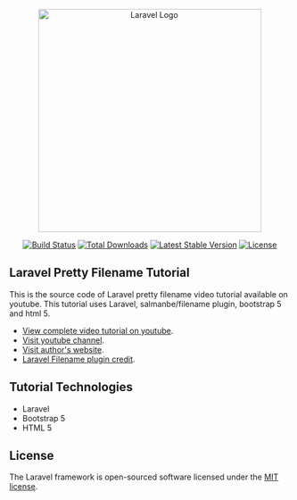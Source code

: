 <p align="center"><a href="https://laravel.com" target="_blank"><img src="https://raw.githubusercontent.com/laravel/art/master/logo-lockup/5%20SVG/2%20CMYK/1%20Full%20Color/laravel-logolockup-cmyk-red.svg" width="400" alt="Laravel Logo"></a></p>

<p align="center">
<a href="https://github.com/laravel/framework/actions"><img src="https://github.com/laravel/framework/workflows/tests/badge.svg" alt="Build Status"></a>
<a href="https://packagist.org/packages/laravel/framework"><img src="https://img.shields.io/packagist/dt/laravel/framework" alt="Total Downloads"></a>
<a href="https://packagist.org/packages/laravel/framework"><img src="https://img.shields.io/packagist/v/laravel/framework" alt="Latest Stable Version"></a>
<a href="https://packagist.org/packages/laravel/framework"><img src="https://img.shields.io/packagist/l/laravel/framework" alt="License"></a>
</p>

## Laravel Pretty Filename Tutorial

This is the source code of Laravel pretty filename video tutorial available on youtube. This tutorial uses Laravel, salmanbe/filename plugin, bootstrap 5 and html 5.

- [View complete video tutorial on youtube](https://www.youtube.com/watch?v=S0qK0HYcLjw).
- [Visit youtube channel](https://www.youtube.com/@SCTechStudio).
- [Visit author's website](https://www.salman.be).
- [Laravel Filename plugin credit](https://github.com/salmanbe/filename).

## Tutorial Technologies

- Laravel
- Bootstrap 5
- HTML 5

## License

The Laravel framework is open-sourced software licensed under the [MIT license](https://opensource.org/licenses/MIT).